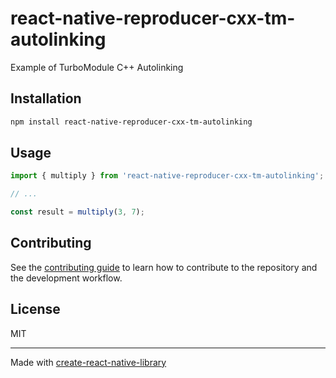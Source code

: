# react-native-reproducer-cxx-tm-autolinking

Example of TurboModule C++ Autolinking

## Installation

```sh
npm install react-native-reproducer-cxx-tm-autolinking
```

## Usage


```js
import { multiply } from 'react-native-reproducer-cxx-tm-autolinking';

// ...

const result = multiply(3, 7);
```

## Contributing

See the [contributing guide](CONTRIBUTING.md) to learn how to contribute to the repository and the development workflow.

## License

MIT

---

Made with [create-react-native-library](https://github.com/callstack/react-native-builder-bob)
